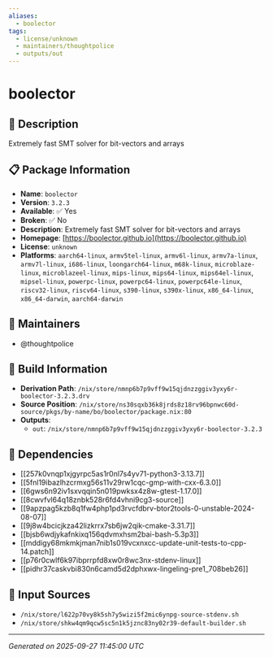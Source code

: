 ```yaml
---
aliases:
  - boolector
tags:
  - license/unknown
  - maintainers/thoughtpolice
  - outputs/out
---
```


# boolector

## 📝 Description

Extremely fast SMT solver for bit-vectors and arrays

## 📋 Package Information

- **Name**: `boolector`
- **Version**: `3.2.3`
- **Available**: ✅ Yes
- **Broken**: ✅ No
- **Description**: Extremely fast SMT solver for bit-vectors and arrays
- **Homepage**: [https://boolector.github.io](https://boolector.github.io)
- **License**: `unknown`
- **Platforms**: `aarch64-linux`, `armv5tel-linux`, `armv6l-linux`, `armv7a-linux`, `armv7l-linux`, `i686-linux`, `loongarch64-linux`, `m68k-linux`, `microblaze-linux`, `microblazeel-linux`, `mips-linux`, `mips64-linux`, `mips64el-linux`, `mipsel-linux`, `powerpc-linux`, `powerpc64-linux`, `powerpc64le-linux`, `riscv32-linux`, `riscv64-linux`, `s390-linux`, `s390x-linux`, `x86_64-linux`, `x86_64-darwin`, `aarch64-darwin`
## 👥 Maintainers

- @thoughtpolice


## 🔧 Build Information

- **Derivation Path**: `/nix/store/nmnp6b7p9vff9w15qjdnzzggiv3yxy6r-boolector-3.2.3.drv`
- **Source Position**: `/nix/store/ns30sqxb36k8jrds8z18rv96bpnwc60d-source/pkgs/by-name/bo/boolector/package.nix:80`
- **Outputs**:
  - `out`:  `/nix/store/nmnp6b7p9vff9w15qjdnzzggiv3yxy6r-boolector-3.2.3`

## 🔗 Dependencies

- [[257k0vnqp1xjgyrpc5as1r0nl7s4yv71-python3-3.13.7]]
- [[5fnl19ibazlhzcrmxg56s11v29rw1cqc-gmp-with-cxx-6.3.0]]
- [[6gws6n92iv1sxvqqin5n019pwksx4z8w-gtest-1.17.0]]
- [[8cwvfvl64q18znbk528r6fd4vhni9cg3-source]]
- [[9apzpag5kzb8q1fw4php1pd3rvcfdbrv-btor2tools-0-unstable-2024-08-07]]
- [[9j8w4bcicjkza42lizkrrx7sb6jw2qik-cmake-3.31.7]]
- [[bjsb6wdjykafnkixq156qdvmxhsm2bai-bash-5.3p3]]
- [[mddigy68mkmkjman7nib1s019vcxnxcc-update-unit-tests-to-cpp-14.patch]]
- [[p76r0cwlf6k97ibprrpfd8xw0r8wc3nx-stdenv-linux]]
- [[pidhr37caskvbi830n6camd5d2dphxwx-lingeling-pre1_708beb26]]

## 📁 Input Sources

- `/nix/store/l622p70vy8k5sh7y5wizi5f2mic6ynpg-source-stdenv.sh`
- `/nix/store/shkw4qm9qcw5sc5n1k5jznc83ny02r39-default-builder.sh`

---
*Generated on 2025-09-27 11:45:00 UTC*
